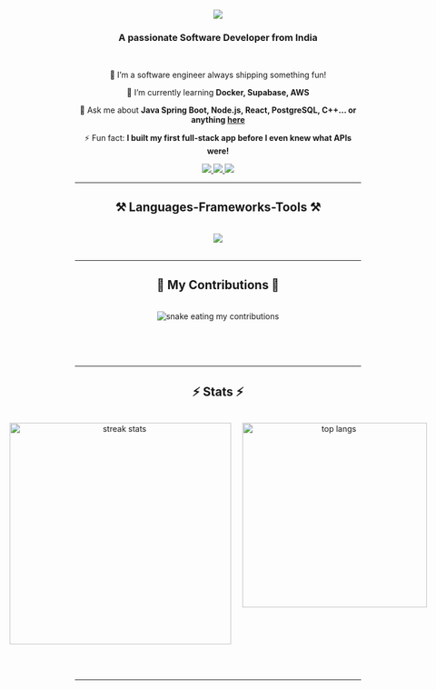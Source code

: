 <h1 align="center">
    <img src="https://readme-typing-svg.herokuapp.com/?font=Fira+Code&weight=700&size=32&pause=1000&color=F7971E&center=true&vCenter=true&multiline=true&width=600&height=70&duration=3500&lines=I'm+Likhith+Raju+%F0%9F%91%8B;%F0%9F%92%BB;Building+Cool+Stuff+Every+Day+%F0%9F%92%A1" />
</h1>

<h3 align="center">A passionate Software Developer from India</h3>
<br/>

<div align="center">
 
 🔭 I’m a software engineer always shipping something fun!
 
 🌱 I’m currently learning **Docker, Supabase, AWS**

💬 Ask me about **Java Spring Boot, Node.js, React, PostgreSQL, C++... or anything [here](https://github.com/likhithrajuuu/likhithrajuuu/issues)**

⚡ Fun fact: **I built my first full-stack app before I even knew what APIs were!**

</div>
 
<div align="center"> 
  <a href="mailto:likhithraju0@gmail.com">
    <img src="https://img.shields.io/badge/Gmail-333333?style=for-the-badge&logo=gmail&logoColor=red" />
  </a>
  <a href="https://www.linkedin.com/in/likhith-raju-p-775564179/" target="_blank">
    <img src="https://img.shields.io/badge/LinkedIn-0077B5?style=for-the-badge&logo=linkedin&logoColor=white" />
  </a>
  <a href="https://leetcode.com/u/likhithraju0" target="_blank">
     <img src="https://img.shields.io/badge/LeetCode-0078FF?style=for-the-badge&logo=leetcode&logoColor=white" />
  </a>
</div>

 <hr/>
 
<h2 align="center">⚒️ Languages-Frameworks-Tools ⚒️</h2>
<br/>
<div align="center">
    <img src="https://skillicons.dev/icons?i=react,nodejs,java,spring,cpp,postgres,mysql,tailwind,git,vscode,github,figma,html,css,docker,aws" />
    <br>
</div>

<br/>
<hr/>

<div align="center">
  <h2>🐍 My Contributions 🐍</h2>
  <br>
  <img alt="snake eating my contributions" src="https://raw.githubusercontent.com/likhithrajuuu/likhithrajuuu/output/github-contribution-grid-snake.svg" />
</div>
  
<br/><br/><br/>

<hr/>

<h2 align="center">⚡ Stats ⚡</h2>
<br>
<div align="center" style="display: flex; justify-content: center; gap: 20px;">
  <img width=390 src="https://github-readme-streak-stats-salesp07.vercel.app/?user=likhithrajuuu&count_private=true&theme=radical&border_radius=20&hide_border=true&dates=filled&fire=ff0000" alt="streak stats"/>
  <img width=325 src="https://github-readme-stats-salesp07.vercel.app/api/top-langs/?username=likhithrajuuu&hide=HTML&langs_count=8&layout=compact&theme=tokyonight&border_radius=15&size_weight=0.6&count_weight=0.6&exclude_repo=github-readme-stats&hide_border=true" alt="top langs" />
</div>

<br/><br/>

<hr/>

<br/>
